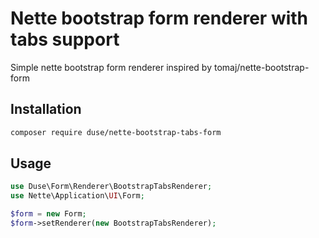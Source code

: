 Nette bootstrap form renderer with tabs support
=============================

Simple nette bootstrap form renderer inspired by tomaj/nette-bootstrap-form


Installation
------------

```sh
composer require duse/nette-bootstrap-tabs-form
```

Usage
-----

```php
use Duse\Form\Renderer\BootstrapTabsRenderer;
use Nette\Application\UI\Form;

$form = new Form;
$form->setRenderer(new BootstrapTabsRenderer);
```

